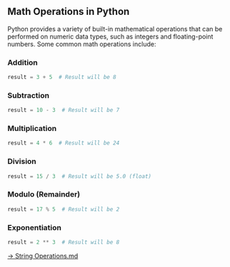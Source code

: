 ## Math Operations in Python

Python provides a variety of built-in mathematical operations that can be performed on numeric data types, such as integers and floating-point numbers. Some common math operations include:

### Addition
```python
result = 3 + 5  # Result will be 8
```

### Subtraction
```python
result = 10 - 3  # Result will be 7
```

### Multiplication
```python
result = 4 * 6  # Result will be 24
```

### Division
```python
result = 15 / 3  # Result will be 5.0 (float)
```

### Modulo (Remainder)
```python
result = 17 % 5  # Result will be 2
```

### Exponentiation
```python
result = 2 ** 3  # Result will be 8
```


[-> String Operations.md](/variables-data-types-operations/08_stringOperations.md)